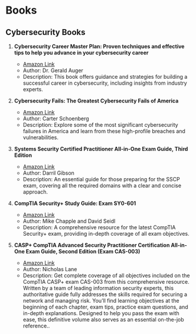 # Books

## Cybersecurity Books

1. **Cybersecurity Career Master Plan: Proven techniques and effective tips to help you advance in your cybersecurity career**
   - [Amazon Link](https://www.amazon.com/Cybersecurity-Career-Master-Plan-cybersecurity/dp/1801073562)
   - Author: Dr. Gerald Auger
   - Description: This book offers guidance and strategies for building a successful career in cybersecurity, including insights from industry experts.

2. **Cybersecurity Fails: The Greatest Cybersecurity Fails of America**
   - [Amazon Link](https://www.amazon.com/Cybersecurity-Fails-America-Carter-Schoenberg/dp/B0CPP1Y73Z)
   - Author: Carter Schoenberg
   - Description: Explore some of the most significant cybersecurity failures in America and learn from these high-profile breaches and vulnerabilities.

3. **Systems Security Certified Practitioner All-in-One Exam Guide, Third Edition**
   - [Amazon Link](https://www.amazon.com/Systems-Security-Certified-Practitioner-Guide/dp/1260128709)
   - Author: Darril Gibson
   - Description: An essential guide for those preparing for the SSCP exam, covering all the required domains with a clear and concise approach.

4. **CompTIA Security+ Study Guide: Exam SY0-601**
   - [Amazon Link](https://www.amazon.com/gp/product/111963346X)
   - Author: Mike Chapple and David Seidl
   - Description: A comprehensive resource for the latest CompTIA Security+ exam, providing in-depth coverage of all exam objectives.

5. **CASP+ CompTIA Advanced Security Practitioner Certification All-in-One Exam Guide, Second Edition (Exam CAS-003)**
   - [Amazon Link](https://www.amazon.com/CompTIA-Advanced-Security-Practitioner-Certification/dp/1260441334)
   - Author: Nicholas Lane
   - Description: Get complete coverage of all objectives included on the CompTIA CASP+ exam CAS-003 from this comprehensive resource. Written by a team of leading information security experts, this authoritative guide fully addresses the skills required for securing a network and managing risk. You’ll find learning objectives at the beginning of each chapter, exam tips, practice exam questions, and in-depth explanations. Designed to help you pass the exam with ease, this definitive volume also serves as an essential on-the-job reference..


